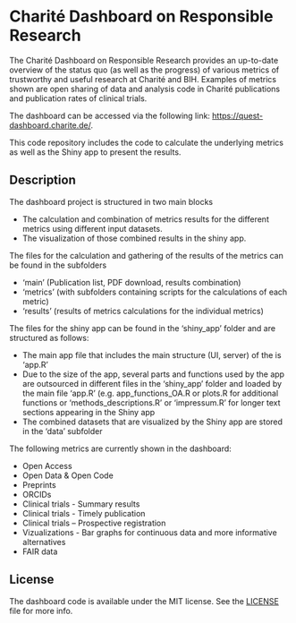# Charité Dashboard on Responsible Research

The Charité Dashboard on Responsible Research provides an up-to-date overview of the status quo (as well as the progress) of various metrics of trustworthy and useful research at Charité and BIH. Examples of metrics shown are open sharing of data and analysis code in Charité publications and publication rates of clinical trials.

The dashboard can be accessed via the following link: https://quest-dashboard.charite.de/.

This code repository includes the code to calculate the underlying metrics as well as the Shiny app to present the results.


## Description

The dashboard project is structured in two main blocks
 - The calculation and combination of metrics results for the different metrics using different input datasets.
 - The visualization of those combined results in the shiny app.

The files for the calculation and gathering of the results of the metrics can be found in the subfolders
 - ‘main’ (Publication list, PDF download, results combination)
 - ‘metrics’ (with subfolders containing scripts for the calculations of each metric)
 - ‘results’ (results of metrics calculations for the individual metrics)

The files for the shiny app can be found in the ‘shiny_app’ folder and are structured as follows:
 - The main app file that includes the main structure (UI, server) of the is ‘app.R’
 - Due to the size of the app, several parts and functions used by the app are outsourced in different files in the ‘shiny_app’ folder and loaded by the main file ‘app.R’ (e.g. app_functions_OA.R or  plots.R for additional functions or ‘methods_descriptions.R’ or ‘impressum.R’ for longer text sections appearing in the Shiny app 
 - The combined datasets that are visualized by the Shiny app are stored in the ‘data’ subfolder
 
The following metrics are currently shown in the dashboard:
 - Open Access
 - Open Data & Open Code
 - Preprints
 - ORCIDs
 - Clinical trials - Summary results
 - Clinical trials - Timely publication
 - Clinical trials – Prospective registration
 - Vizualizations - Bar graphs for continuous data and more informative alternatives
 - FAIR data


## License

The dashboard code is available under the MIT license. See the [LICENSE](https://github.com/quest-bih/dashboard/blob/master/LICENSE) file for more info.
